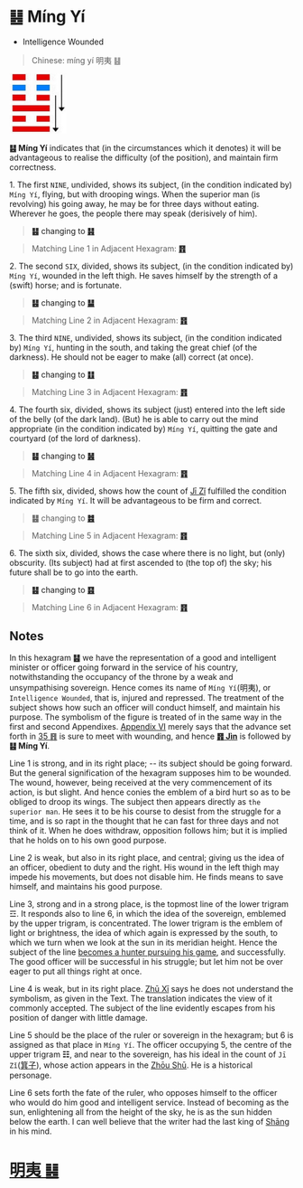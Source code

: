 # ䷣ Míng Yí

* Intelligence Wounded

> Chinese: míng yí 明夷 ䷣

<a id="p-134"/>

<img src="shapes/36.10.png" width="101" alt="明夷">

**䷣ Míng Yí** indicates that (in the circumstances which it denotes) it will be advantageous to realise the difficulty (of the position), and maintain firm correctness.

1.<a id="36.1"/> The first `NINE`, undivided, shows its subject, (in the condition indicated by) `Míng Yí`, flying, but with drooping wings. When the superior man (is revolving) his going away, he may be for three days without eating. Wherever he goes, the people there may speak (derisively of him).

> **䷣** changing to [**䷎**](e8b0a6qian.md)

> Matching Line 1 in Adjacent Hexagram: [**䷢**](e6998bjin.md#35.1)

<a id="p-135"/>

2.<a id="36.2"/> The second `SIX`, divided, shows its subject, (in the condition indicated by) `Míng Yí`, wounded in the left thigh. He saves himself by the strength of a (swift) horse; and is fortunate.

> **䷣** changing to [**䷊**](e6b3b0tai.md)

> Matching Line 2 in Adjacent Hexagram: [**䷢**](e6998bjin.md#35.2)

3.<a id="36.3"/> The third `NINE`, undivided, shows its subject, (in the condition indicated by) `Míng Yí`, hunting in the south, and taking the great chief (of the darkness). He should not be eager to make (all) correct (at once).

> **䷣** changing to [**䷗**](e5a48dfu.md)

> Matching Line 3 in Adjacent Hexagram: [**䷢**](e6998bjin.md#35.3)

4.<a id="36.4"/> The fourth six, divided, shows its subject (just) entered into the left side of the belly (of the dark land). (But) he is able to carry out the mind appropriate (in the condition indicated by) `Míng Yí`, quitting the gate and courtyard (of the lord of darkness).

> **䷣** changing to [**䷶**](e4b8b0feng.md)

> Matching Line 4 in Adjacent Hexagram: [**䷢**](e6998bjin.md#35.4)

5.<a id="36.5"/> The fifth six, divided, shows how the count of [Jī Zǐ](https://en.wikipedia.org/wiki/Jizi) fulfilled the condition indicated by `Míng Yí`. It will be advantageous to be firm and correct.

> **䷣** changing to [**䷾**](e697a2e6b58ejiji.md)

> Matching Line 5 in Adjacent Hexagram: [**䷢**](e6998bjin.md#35.5)

6.<a id="36.6"/> The sixth six, divided, shows the case where there is no light, but (only) obscurity. (Its subject) had at first ascended to (the top of) the sky; his future shall be to go into the earth.

> **䷣** changing to [**䷕**](e8b4b2bi.md)

> Matching Line 6 in Adjacent Hexagram: [**䷢**](e6998bjin.md#35.6)

## Notes

In this hexagram **䷣** we have the representation of a good and intelligent minister or officer going forward in the service of his country, notwithstanding the occupancy of the throne by a weak and unsympathising sovereign. Hence comes its name of `Míng Yí`(明夷), or `Intelligence Wounded`, that is, injured and repressed. The treatment of the subject shows how such an officer will conduct himself, and maintain his purpose. The symbolism of the figure is treated of in the same way in the first and second Appendixes. [Appendix VI](appendix06s1.md#p-436) merely says that the advance set forth in [35 ䷢](e6998bjin.md) is sure to meet with wounding, and hence [**䷢ Jìn**](e6998bjin.md) is followed by **䷣ Míng Yí**.

Line 1 is strong, and in its right place; -- its subject should be going forward. But the general signification of the hexagram supposes him to be wounded. The wound, however, being received at the very commencement of its action, is but slight. And hence conies the emblem of a bird hurt so as to be obliged to droop its wings. The subject then appears directly as `the superior man`. He sees it to be his course to desist from the struggle for a time, and is so rapt in the thought that he can fast for three days and not think of it. When he does withdraw, opposition follows him; but it is implied that he holds on to his own good purpose.

Line 2 is weak, but also in its right place, and central; giving us the idea of an officer, obedient to duty and the right. His wound in the left thigh may impede his movements, but does not disable him. He finds means to save himself, and maintains his good purpose.

Line 3, strong and in a strong place, is the topmost line of the lower trigram ☲. It responds also to line 6, in which the idea of the sovereign, emblemed by the upper trigram, is concentrated. The lower trigram is the emblem of light or brightness, the idea of which again is expressed by the south, to which we turn when we look at the sun in its meridian height. Hence the subject of the line [becomes a hunter pursuing his game](e5aeb6e4babajiaren.md#p-137), and successfully. The good officer will be successful in his struggle; but let him not be over eager to put all things right at once.

Line 4 is weak, but in its right place. [Zhū Xī](https://en.wikipedia.org/wiki/Zhu_Xi) says he does not understand the symbolism, as given in the Text. The translation indicates the view of it commonly accepted. The subject of the line evidently escapes from his position of danger with little damage.

Line 5 should be the place of the ruler or sovereign in the hexagram; but 6 is assigned as that place in `Míng Yí`. The officer occupying 5, the centre of the upper trigram **☷**, and near to the sovereign, has his ideal in the count of `Jī Zǐ`([箕子](https://en.wikipedia.org/wiki/Jizi)), whose action appears in the [Zhōu Shū](https://ctext.org/dictionary.pl?if=en&id=43059). He is a historical personage.

Line 6 sets forth the fate of the ruler, who opposes himself to the officer who would do him good and intelligent service. Instead of becoming as the sun, enlightening all from the height of the sky, he is as the sun hidden below the earth. I can well believe that the writer had the last king of [Shāng](http://en.wikipedia.org/wiki/Shang_dynasty) in his mind.

# [明夷 ䷣](e6988ee5a4b7mingyi_cn.md)
